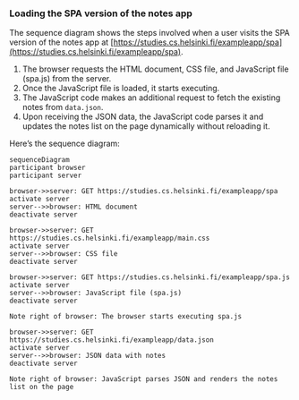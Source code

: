 ### Loading the SPA version of the notes app

The sequence diagram shows the steps involved when a user visits the SPA version of the notes app at [https://studies.cs.helsinki.fi/exampleapp/spa](https://studies.cs.helsinki.fi/exampleapp/spa).

1. The browser requests the HTML document, CSS file, and JavaScript file (spa.js) from the server.
2. Once the JavaScript file is loaded, it starts executing.
3. The JavaScript code makes an additional request to fetch the existing notes from `data.json`.
4. Upon receiving the JSON data, the JavaScript code parses it and updates the notes list on the page dynamically without reloading it.

Here’s the sequence diagram:

```mermaid
sequenceDiagram
participant browser
participant server

browser->>server: GET https://studies.cs.helsinki.fi/exampleapp/spa
activate server
server-->>browser: HTML document
deactivate server

browser->>server: GET https://studies.cs.helsinki.fi/exampleapp/main.css
activate server
server-->>browser: CSS file
deactivate server

browser->>server: GET https://studies.cs.helsinki.fi/exampleapp/spa.js
activate server
server-->>browser: JavaScript file (spa.js)
deactivate server

Note right of browser: The browser starts executing spa.js

browser->>server: GET https://studies.cs.helsinki.fi/exampleapp/data.json
activate server
server-->>browser: JSON data with notes
deactivate server

Note right of browser: JavaScript parses JSON and renders the notes list on the page
```

